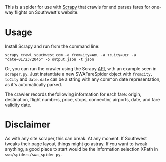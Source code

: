 This is a spider for use with [Scrapy](http://www.scrapy.org) that crawls for and parses fares for one-way flights on Southwest's website. 

# Usage
Install Scrapy and run from the command line:

	scrapy crawl southwest.com -a fromCity=ABC -a toCity=DEF -a "date=01/23/2045" -o output.json -t json 
	
Or, you can run the crawler using the Scrapy [API](https://scrapy.readthedocs.org/en/latest/topics/api.html), with an example seen in `scraper.py`.
Just instantiate a new SWAFareSpider object with `fromCity, toCity` and `date`. `date` can be a string with any common date representation, as it's automatically parsed.

The crawler records the following information for each fare: origin, destination, flight numbers, price, stops, connecting airports, date, and fare validity date.

# Disclaimer
As with any site scraper, this can break. At any moment. If Southwest tweaks their page layout, things might go astray. If you want to tweak anything, a good place to start would be the information selection XPath in `swa/spiders/swa_spider.py`.

